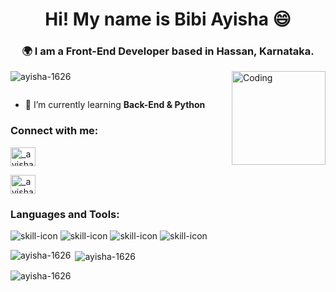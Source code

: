 <h1 align="center">Hi! My name is Bibi Ayisha 😄</h1>
<h3 align="center">🌍 I am a Front-End Developer based in Hassan, Karnataka.</h3>
<img align="right" alt="Coding" width="150" src="https://encrypted-tbn0.gstatic.com/images?q=tbn:ANd9GcTlDHY3J9znV7pRl3Sm2rLiR5aUnsCuakcObw&s">

<p align="left"> <img src="https://komarev.com/ghpvc/?username=ayisha-1626&label=Profile%20views&color=0e75b6&style=flat" alt="ayisha-1626" /> </p>

<p align="left"> <a href="https://twitter.com/" target="blank"><img src="https://img.shields.io/twitter/follow/?logo=twitter&style=for-the-badge" alt="" /></a> </p>

- 🌱 I’m currently learning **Back-End & Python**

<h3 align="left">Connect with me:</h3>
<p align="left">
<a href="https://instagram.com/_ayisha_dev" target="blank"><img align="center" src="https://raw.githubusercontent.com/rahuldkjain/github-profile-readme-generator/master/src/images/icons/Social/instagram.svg" alt="_ayisha_dev" height="30" width="40" /></a>
</p>
<p align="left">
<a href="https://linkedin.com/in/bibi-ayisha-996a66259" target="blank"><img align="center" src="https://raw.githubusercontent.com/rahuldkjain/github-profile-readme-generator/master/src/images/icons/Social/linkedin.svg" alt="_ayisha_dev" height="30" width="40" /></a>
</p>

<h3 align="left">Languages and Tools:</h3>
<p align="left"> 
<img src="https://skillicons.dev/icons?i=html,css" alt="skill-icon">
  <img src="https://skillicons.dev/icons?i=js,react" alt="skill-icon">
  <img src="https://skillicons.dev/icons?i=tailwind,bootstrap" alt="skill-icon">
  <img src="https://skillicons.dev/icons?i=figma,photoshop" alt="skill-icon">
  
 
</p>
 

<p><img align="left" src="https://github-readme-stats.vercel.app/api/top-langs?username=ayisha-1626&show_icons=true&locale=en&layout=compact" alt="ayisha-1626" /></p>

<p>&nbsp;<img align="center" src="https://github-readme-stats.vercel.app/api?username=ayisha-1626&show_icons=true&locale=en" alt="ayisha-1626" /></p>

<p><img align="center" src="https://github-readme-streak-stats.herokuapp.com/?user=ayisha-1626&" alt="ayisha-1626" /></p>
